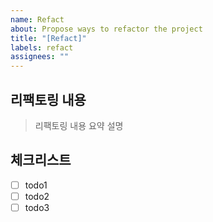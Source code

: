 ```yaml
---
name: Refact
about: Propose ways to refactor the project
title: "[Refact]"
labels: refact
assignees: ""
---
```


## 리팩토링 내용

> 리팩토링 내용 요약 설명

## 체크리스트

- [ ] todo1
- [ ] todo2
- [ ] todo3
